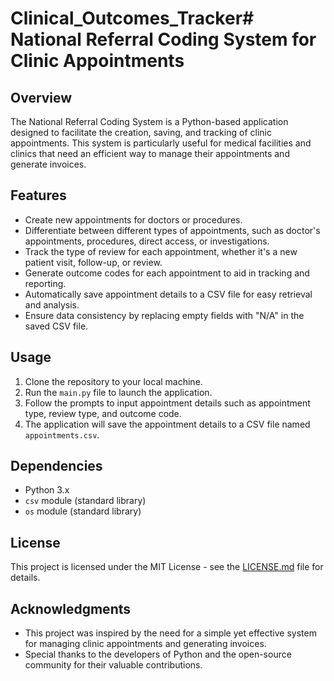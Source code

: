 # Clinical_Outcomes_Tracker# National Referral Coding System for Clinic Appointments

## Overview
The National Referral Coding System is a Python-based application designed to facilitate the creation, saving, and tracking of clinic appointments. This system is particularly useful for medical facilities and clinics that need an efficient way to manage their appointments and generate invoices.

## Features
- Create new appointments for doctors or procedures.
- Differentiate between different types of appointments, such as doctor's appointments, procedures, direct access, or investigations.
- Track the type of review for each appointment, whether it's a new patient visit, follow-up, or review.
- Generate outcome codes for each appointment to aid in tracking and reporting.
- Automatically save appointment details to a CSV file for easy retrieval and analysis.
- Ensure data consistency by replacing empty fields with "N/A" in the saved CSV file.

## Usage
1. Clone the repository to your local machine.
2. Run the `main.py` file to launch the application.
3. Follow the prompts to input appointment details such as appointment type, review type, and outcome code.
4. The application will save the appointment details to a CSV file named `appointments.csv`.

## Dependencies
- Python 3.x
- `csv` module (standard library)
- `os` module (standard library)

## License
This project is licensed under the MIT License - see the [LICENSE.md](LICENSE.md) file for details.

## Acknowledgments
- This project was inspired by the need for a simple yet effective system for managing clinic appointments and generating invoices.
- Special thanks to the developers of Python and the open-source community for their valuable contributions.
